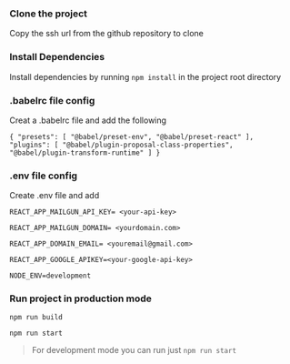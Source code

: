 ### Clone the project 
Copy the ssh url from the github repository to clone 

### Install Dependencies
Install dependencies by running 
`npm install`
in the project root directory 

### .babelrc file config
Creat a .babelrc file and add the following 

`
{
    "presets": [
        "@babel/preset-env",
        "@babel/preset-react"
    ],
    "plugins": [
          "@babel/plugin-proposal-class-properties",
          "@babel/plugin-transform-runtime"
    ]
} 
`

### .env file config
Create .env file and add

`REACT_APP_MAILGUN_API_KEY= <your-api-key>`

`REACT_APP_MAILGUN_DOMAIN= <yourdomain.com>`

`REACT_APP_DOMAIN_EMAIL= <youremail@gmail.com>`

`REACT_APP_GOOGLE_APIKEY=<your-google-api-key>`

`NODE_ENV=development`

### Run project in production mode
`npm run build`

`npm run start`

> For development mode you can run just `npm run start`
